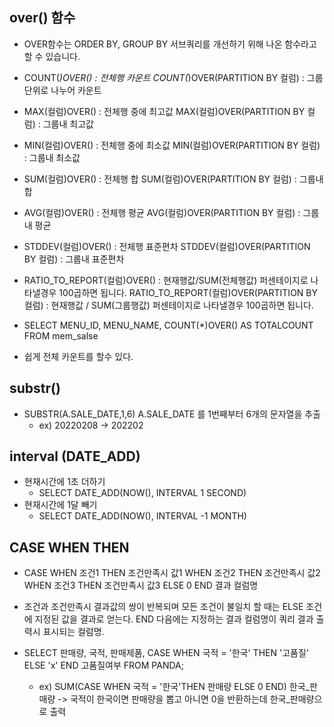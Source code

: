 ## over() 함수
  - OVER함수는 ORDER BY, GROUP BY 서브쿼리를 개선하기 위해 나온 함수라고 할 수 있습니다.
  - COUNT(*)OVER() : 전체행 카운트
    COUNT(*)OVER(PARTITION BY 컬럼) : 그룹단위로 나누어 카운트

  - MAX(컬럼)OVER() : 전체행 중에 최고값
    MAX(컬럼)OVER(PARTITION BY 컬럼) : 그룹내 최고값

  - MIN(컬럼)OVER() : 전체행 중에 최소값
    MIN(컬럼)OVER(PARTITION BY 컬럼) : 그룹내 최소값

  - SUM(컬럼)OVER() : 전체행 합
    SUM(컬럼)OVER(PARTITION BY 컬럼) : 그룹내 합

  - AVG(컬럼)OVER() : 전체행 평균
    AVG(컬럼)OVER(PARTITION BY 컬럼) : 그룹내 평균

  - STDDEV(컬럼)OVER() : 전체행 표준편차
    STDDEV(컬럼)OVER(PARTITION BY 컬럼) : 그룹내 표준편차

  - RATIO_TO_REPORT(컬럼)OVER() : 현재행값/SUM(전체행값) 퍼센테이지로 나타낼경우 100곱하면 됩니다.
    RATIO_TO_REPORT(컬럼)OVER(PARTITION BY 컬럼) : 현재행값 / SUM(그룹행값) 퍼센테이지로 나타낼경우 100곱하면 됩니다.
    
  - SELECT MENU_ID, MENU_NAME, COUNT(*)OVER() AS TOTALCOUNT FROM mem_salse
  - 쉽게 전체 카운트를 할수 있다.

## substr()
  - SUBSTR(A.SALE_DATE,1,6) A.SALE_DATE 를 1번째부터 6개의 문자열을 추출
    - ex) 20220208 -> 202202


## interval (DATE_ADD)
  - 현재시간에 1초 더하기
    - SELECT DATE_ADD(NOW(), INTERVAL 1 SECOND)
  - 현재시간에 1달 빼기
    - SELECT DATE_ADD(NOW(), INTERVAL -1 MONTH)

## CASE WHEN THEN 
  - CASE WHEN 조건1 THEN 조건만족시 값1
         WHEN 조건2 THEN 조건만족시 값2
         WHEN 조건3 THEN 조건만족시 값3
         ELSE 0
    END 결과 컬럼명
    
  - 조건과 조건만족시 결과값의 쌍이 반복되며 모든 조건이 불일치 할 때는 ELSE 조건에 지정된 값을 결과로 얻는다. END 다음에는 지정하는 결과 컬럼명이 쿼리 결과 출력시 표시되는 컬럼명.
  - SELECT 판매량, 국적, 판매제품, CASE WHEN 국적 = '한국' THEN '고품질' ELSE 'x' END 고품질여부 FROM PANDA;
    - ex) SUM(CASE WHEN 국적 = '한국'THEN 판매량 ELSE 0 END) 한국_판매량
      ->  국적이 한국이면 판매량을 뽑고 아니면 0을 반환하는데 한국_판매량으로 출력
    
